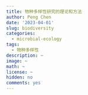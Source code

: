 ```yaml
---
title: 物种多样性研究的理论和方法
author: Peng Chen
date: '2023-04-01'
slug: biodiversity
categories:
  - microbial-ecology
tags:
  - 物种多样性
description: ~
image: ~
math: ~
license: ~
hidden: no
comments: yes
---
```

